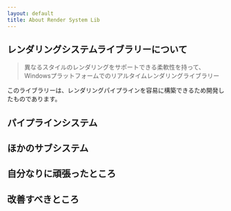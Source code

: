 ```yaml
---
layout: default
title: About Render System Lib
---
```


## レンダリングシステムライブラリーについて

>異なるスタイルのレンダリングをサポートできる柔軟性を持って、Windowsプラットフォームでのリアルタイムレンダリングライブラリー

このライブラリーは、レンダリングパイプラインを容易に構築できるため開発したものであります。

## パイプラインシステム

## ほかのサブシステム

## 自分なりに頑張ったところ

## 改善すべきところ